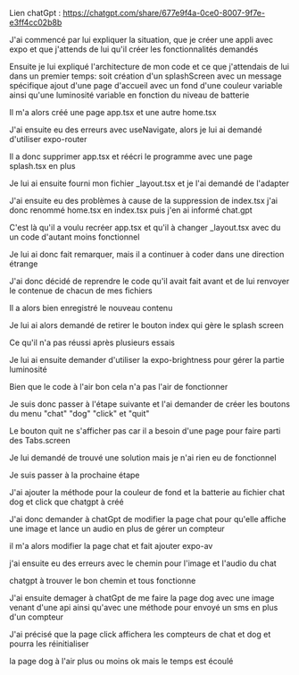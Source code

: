 Lien chatGpt : https://chatgpt.com/share/677e9f4a-0ce0-8007-9f7e-e3ff4cc02b8b

J'ai commencé par lui expliquer la situation, que je créer une appli avec expo et que j'attends de lui qu'il créer les fonctionnalités demandés

Ensuite je lui expliqué l'architecture de mon code et ce que j'attendais de lui dans un premier temps:
    soit création d'un splashScreen avec un message spécifique
    ajout d'une page d'accueil avec un fond d'une couleur variable ainsi qu'une luminosité variable en fonction du niveau de batterie

Il m'a alors créé une page app.tsx et une autre home.tsx


J'ai ensuite eu des erreurs avec useNavigate, alors je lui ai demandé d'utiliser expo-router

Il a donc supprimer app.tsx et réécri le programme avec une page splash.tsx en plus


Je lui ai ensuite fourni mon fichier _layout.tsx et je l'ai demandé de l'adapter

J'ai ensuite eu des problèmes à cause de la suppression de index.tsx j'ai donc renommé home.tsx en index.tsx puis j'en ai informé chat.gpt

C'est là qu'il a voulu recréer app.tsx et qu'il à changer _layout.tsx avec du un code d'autant moins fonctionnel

Je lui ai donc fait remarquer, mais il a continuer à coder dans une direction étrange


J'ai donc décidé de reprendre le code qu'il avait fait avant et de lui renvoyer le contenue de chacun de mes fichiers

Il a alors bien enregistré le nouveau contenu


Je lui ai alors demandé de retirer le bouton index qui gère le splash screen

Ce qu'il n'a pas réussi après plusieurs essais


Je lui ai ensuite demander d'utiliser la expo-brightness pour gérer la partie luminosité

Bien que le code à l'air bon cela n'a pas l'air de fonctionner


Je suis donc passer à l'étape suivante et l'ai demander de créer les boutons du menu "chat" "dog" "click" et "quit"

Le bouton quit ne s'afficher pas car il a besoin d'une page pour faire parti des Tabs.screen


Je lui demandé de trouvé une solution mais je n'ai rien eu de fonctionnel

Je suis passer à la prochaine étape

J'ai ajouter la méthode pour la couleur de fond et la batterie au fichier chat dog et click que chatgpt à créé


J'ai donc demander à chatGpt de modifier la page chat pour qu'elle affiche une image et lance un audio en plus de gérer un compteur

il m'a alors modifier la page chat et fait ajouter expo-av


j'ai ensuite eu des erreurs avec le chemin pour l'image et l'audio du chat

chatgpt à trouver le bon chemin et tous fonctionne


J'ai ensuite demager à chatGpt de me faire la page dog avec une image venant d'une api ainsi qu'avec une méthode pour envoyé un sms en plus d'un compteur

J'ai précisé que la page click affichera les compteurs de chat et dog et pourra les réinitialiser

la page dog à l'air plus ou moins ok mais le temps est écoulé
